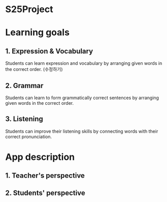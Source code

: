 # S25Project
# Learning goals
## 1. Expression & Vocabulary
Students can learn expression and vocabulary by arranging given words in the correct order. (수정하기)
## 2. Grammar
Students can learn to form grammatically correct sentences by arranging given words in the correct order.
## 3. Listening
Students can improve their listening skills by connecting words with their correct pronunciation.

# App description
## 1. Teacher's perspective

## 2. Students' perspective
